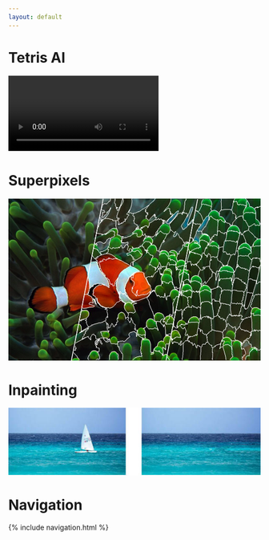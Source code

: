```yaml
---
layout: default
---
```


# Tetris AI
<video controls autoplay>
  <source src="/files/tetris.ogg" type="video/ogg">
  Your browser does not support the video tag.
</video> 

# Superpixels
<!-- ![Superpixels](/files/poisson.jpeg) -->

 <img src="files/poisson.jpeg" alt="Poisson" style="height:323px;width:533px;"> 
 
# Inpainting

 <img src="files/inpainting.jpg" alt="Inpainting"> 

 
# Navigation
{% include navigation.html %}

